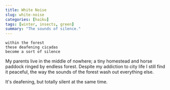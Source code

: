 ```yaml
---
title: White Noise
slug: white-noise
categories: [haiku]
tags: [winter, insects, green]
summary: "The sounds of silence."
---
```


```
within the forest
these deafening cicadas
become a sort of silence
```

My parents live in the middle of nowhere; a tiny homestead and horse paddock ringed by endless forest.
Despite my addiction to city life I still find it peaceful, the way the sounds of the forest wash out everything else.

It's deafening, but totally silent at the same time.
